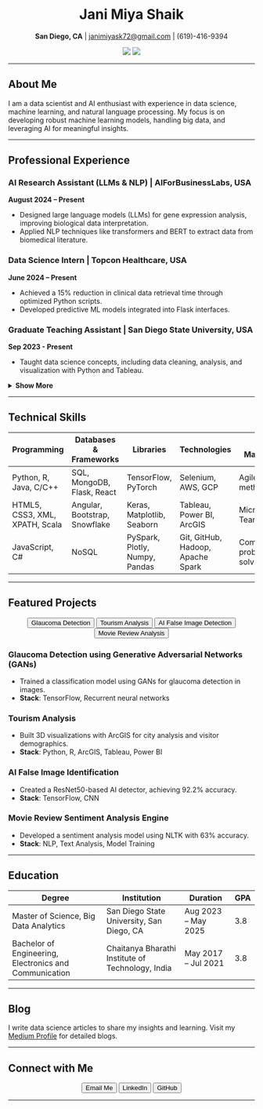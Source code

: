 <h1 align="center">Jani Miya Shaik</h1>
<p align="center">
  <b>San Diego, CA</b> | <a href="mailto:janimiyask72@gmail.com">janimiyask72@gmail.com</a> | (619)-416-9394
</p>
<p align="center">
  <a href="https://linkedin.com/in/jani-miya-shaik/"><img src="https://img.shields.io/badge/LinkedIn-Profile-blue?logo=linkedin"></a>
  <a href="https://github.com/janimiyarj"><img src="https://img.shields.io/badge/GitHub-Portfolio-lightgrey?logo=github"></a>
</p>

---

## About Me
I am a data scientist and AI enthusiast with experience in data science, machine learning, and natural language processing. My focus is on developing robust machine learning models, handling big data, and leveraging AI for meaningful insights.

---

## Professional Experience
### AI Research Assistant (LLMs & NLP) | AIForBusinessLabs, USA
**August 2024 – Present**  
- Designed large language models (LLMs) for gene expression analysis, improving biological data interpretation.
- Applied NLP techniques like transformers and BERT to extract data from biomedical literature.

### Data Science Intern | Topcon Healthcare, USA
**June 2024 – Present**  
- Achieved a 15% reduction in clinical data retrieval time through optimized Python scripts.
- Developed predictive ML models integrated into Flask interfaces.

### Graduate Teaching Assistant | San Diego State University, USA
**Sep 2023 - Present**  
- Taught data science concepts, including data cleaning, analysis, and visualization with Python and Tableau.

<details>
  <summary><b>Show More</b></summary>

### Data Platform Software Engineer | Micron Technology, India
**Jul 2021 – Jul 2023**  
- Developed Big Data pipelines, enabling real-time insights and achieving a 60% growth in efficiency.
- Reduced manual labor by 13 hours per week with a custom business process tool.

### Data Science Intern | Technocolabs, India
**Sep 2020 – Dec 2020**  
- Developed an LSTM model for stock price forecasting with 98% accuracy.

### Data Science Intern | Cognifront, India
**May 2020 – Jun 2020**  
- Optimized loan prediction accuracy using Random Forest, achieving 84% accuracy.
</details>

---

## Technical Skills

| Programming | Databases & Frameworks | Libraries               | Technologies         | Project Management      |
|-------------|------------------------|-------------------------|----------------------|-------------------------|
| Python, R, Java, C/C++ | SQL, MongoDB, Flask, React | TensorFlow, PyTorch | Selenium, AWS, GCP  | Agile methodology       |
| HTML5, CSS3, XML, XPATH, Scala | Angular, Bootstrap, Snowflake | Keras, Matplotlib, Seaborn | Tableau, Power BI, ArcGIS | Microsoft Excel, Teamwork |
| JavaScript, C# | NoSQL | PySpark, Plotly, Numpy, Pandas | Git, GitHub, Hadoop, Apache Spark | Communication, problem-solving |

---

## Featured Projects

<div align="center">
  <a href="#glaucoma-detection"><button>Glaucoma Detection</button></a>
  <a href="#tourism-analysis"><button>Tourism Analysis</button></a>
  <a href="#ai-false-image-identification"><button>AI False Image Detection</button></a>
  <a href="#movie-review-sentiment-analysis"><button>Movie Review Analysis</button></a>
</div>

### Glaucoma Detection using Generative Adversarial Networks (GANs)
- Trained a classification model using GANs for glaucoma detection in images.
- **Stack**: TensorFlow, Recurrent neural networks

### Tourism Analysis
- Built 3D visualizations with ArcGIS for city analysis and visitor demographics.
- **Stack**: Python, R, ArcGIS, Tableau, Power BI

### AI False Image Identification
- Created a ResNet50-based AI detector, achieving 92.2% accuracy.
- **Stack**: TensorFlow, CNN

### Movie Review Sentiment Analysis Engine
- Developed a sentiment analysis model using NLTK with 63% accuracy.
- **Stack**: NLP, Text Analysis, Model Training

---

## Education

| Degree                                    | Institution                                    | Duration               | GPA  |
|-------------------------------------------|------------------------------------------------|------------------------|------|
| Master of Science, Big Data Analytics     | San Diego State University, San Diego, CA      | Aug 2023 – May 2025    | 3.8  |
| Bachelor of Engineering, Electronics and Communication | Chaitanya Bharathi Institute of Technology, India | May 2017 – Jul 2021 | 3.8  |

---

## Blog
I write data science articles to share my insights and learning. Visit my [Medium Profile](https://medium.com/) for detailed blogs.

---

## Connect with Me

<div align="center">
  <a href="mailto:janimiyask72@gmail.com"><button>Email Me</button></a>
  <a href="https://linkedin.com/in/jani-miya-shaik/"><button>LinkedIn</button></a>
  <a href="https://github.com/janimiyarj"><button>GitHub</button></a>
</div>

---

